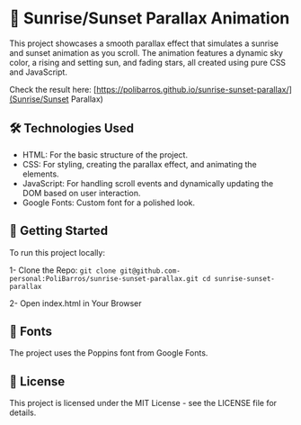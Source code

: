 # 🌄 Sunrise/Sunset Parallax Animation

This project showcases a smooth parallax effect that simulates a sunrise and sunset animation as you scroll. The animation features a dynamic sky color, a rising and setting sun, and fading stars, all created using pure CSS and JavaScript.

Check the result here: 
[https://polibarros.github.io/sunrise-sunset-parallax/](Sunrise/Sunset Parallax)


## 🛠️ Technologies Used
- HTML: For the basic structure of the project.
- CSS: For styling, creating the parallax effect, and animating the elements.
- JavaScript: For handling scroll events and dynamically updating the DOM based on user interaction.
- Google Fonts: Custom font for a polished look.

## 🚀 Getting Started
To run this project locally:

1- Clone the Repo:
`` git clone git@github.com-personal:PoliBarros/sunrise-sunset-parallax.git
cd sunrise-sunset-parallax ``

2- Open index.html in Your Browser

## 🎨 Fonts
The project uses the Poppins font from Google Fonts.

## 📝 License
This project is licensed under the MIT License - see the LICENSE file for details.
